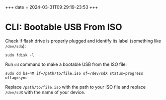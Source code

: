 +++
date = 2024-03-31T09:29:19-23:53
+++

# CLI: Bootable USB From ISO

Check if flash drive is properly plugged and identify its label (something like `/dev/sda`):

```
sudo fdisk -l
```

Run `dd` command to make a bootable USB from the ISO file:

```
sudo dd bs=4M if=/path/to/file.iso of=/dev/sdX status=progress oflag=sync
```

Replace `/path/to/file.iso` with the path to your ISO file and replace `/dev/sdX` with the name of your device.
